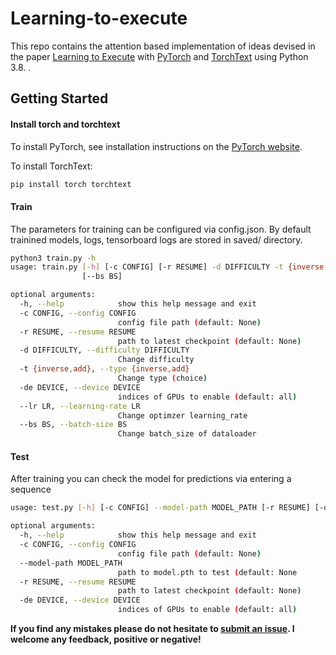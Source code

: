 # Learning-to-execute

This repo contains the attention based implementation of ideas devised in the paper [Learning to Execute](https://arxiv.org/abs/1410.4615) with [PyTorch](https://github.com/pytorch/pytorch) and [TorchText](https://github.com/pytorch/text) using Python 3.8.
.


## Getting Started

#### Install torch and torchtext
To install PyTorch, see installation instructions on the [PyTorch website](pytorch.org).

To install TorchText:

``` bash
pip install torch torchtext
```

#### Train
The parameters for training can be configured via config.json. By default trainined models, logs, tensorboard logs are stored in saved/ directory.

```bash
python3 train.py -h
usage: train.py [-h] [-c CONFIG] [-r RESUME] -d DIFFICULTY -t {inverse,add} [-de DEVICE] [--lr LR]
                [--bs BS]

optional arguments:
  -h, --help            show this help message and exit
  -c CONFIG, --config CONFIG
                        config file path (default: None)
  -r RESUME, --resume RESUME
                        path to latest checkpoint (default: None)
  -d DIFFICULTY, --difficulty DIFFICULTY
                        Change difficulty
  -t {inverse,add}, --type {inverse,add}
                        Change type (choice)
  -de DEVICE, --device DEVICE
                        indices of GPUs to enable (default: all)
  --lr LR, --learning-rate LR
                        Change optimzer learning_rate
  --bs BS, --batch-size BS
                        Change batch_size of dataloader
```

#### Test
After training you can check the model for predictions via entering a sequence
``` bash
usage: test.py [-h] [-c CONFIG] --model-path MODEL_PATH [-r RESUME] [-de DEVICE]

optional arguments:
  -h, --help            show this help message and exit
  -c CONFIG, --config CONFIG
                        config file path (default: None)
  --model-path MODEL_PATH
                        path to model.pth to test (default: None
  -r RESUME, --resume RESUME
                        path to latest checkpoint (default: None)
  -de DEVICE, --device DEVICE
                        indices of GPUs to enable (default: all)
```

**If you find any mistakes please do not hesitate to [submit an issue](https://github.com/plaxi0s/Learning-to-execute/issues/new). I welcome any feedback, positive or negative!**
